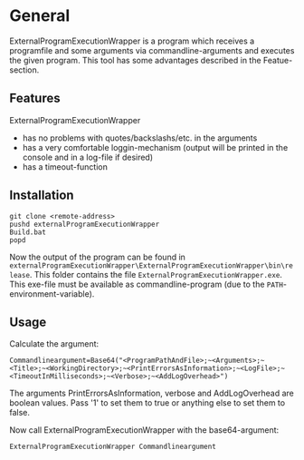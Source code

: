 # General

ExternalProgramExecutionWrapper is a program which receives a programfile and some arguments via commandline-arguments and executes the given program. This tool has some advantages described in the Featue-section.

## Features

ExternalProgramExecutionWrapper
- has no problems with quotes/backslashs/etc. in the arguments
- has a very comfortable loggin-mechanism (output will be printed in the console and in a log-file if desired)
- has a timeout-function

## Installation

```
git clone <remote-address>
pushd externalProgramExecutionWrapper
Build.bat
popd
```

Now the output of the program can be found in `externalProgramExecutionWrapper\ExternalProgramExecutionWrapper\bin\release`. This folder contains the file `ExternalProgramExecutionWrapper.exe`. This exe-file must be available as commandline-program (due to the `PATH`-environment-variable).

## Usage

Calculate the argument:
```
Commandlineargument=Base64("<ProgramPathAndFile>;~<Arguments>;~<Title>;~<WorkingDirectory>;~<PrintErrorsAsInformation>;~<LogFile>;~<TimeoutInMilliseconds>;~<Verbose>;~<AddLogOverhead>")
```
The arguments PrintErrorsAsInformation, verbose and AddLogOverhead are boolean values. Pass '1' to set them to true or anything else to set them to false.

Now call ExternalProgramExecutionWrapper with the base64-argument:
```
ExternalProgramExecutionWrapper Commandlineargument
```
